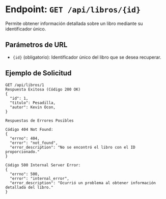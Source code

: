 # Endpoint: `GET /api/libros/{id}`

Permite obtener información detallada sobre un libro mediante su identificador único.

## Parámetros de URL
- `{id}` (obligatorio): Identificador único del libro que se desea recuperar.

## Ejemplo de Solicitud
```http
GET /api/libros/1
Respuesta Exitosa (Código 200 OK)
{
  "id": 1,
  "titulo": Pesadilla,
  "autor": Kevin Ocon,
}

Respuestas de Errores Posibles

Código 404 Not Found:
{
  "errno": 404,
  "error": "not_found",
  "error_description": "No se encontró el libro con el ID proporcionado."
}

Código 500 Internal Server Error:
{
  "errno": 500,
  "error": "internal_error",
  "error_description": "Ocurrió un problema al obtener información detallada del libro."
}